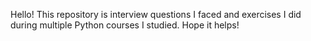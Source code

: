 Hello!
This repository is interview questions I faced and exercises I did during multiple Python courses I studied.
Hope it helps!
